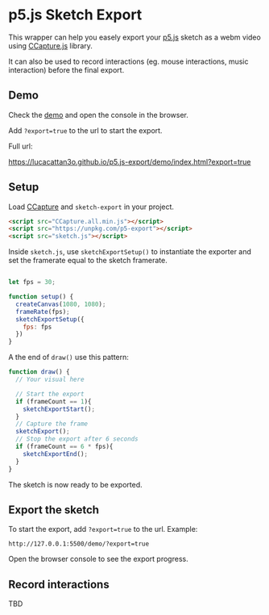 # p5.js Sketch Export

This wrapper can help you easely export your [p5.js](https://p5js.org/) sketch as a webm video using [CCapture.js](https://github.com/spite/ccapture.js/) library.

It can also be used to record interactions (eg. mouse interactions, music interaction) before the final export.

## Demo
 
Check the [demo](https://lucacattan3o.github.io/p5.js-export/demo/index.html) and open the console in the browser.

Add `?export=true` to the url to start the export.

Full url:

https://lucacattan3o.github.io/p5.js-export/demo/index.html?export=true

## Setup

Load [CCapture](https://github.com/spite/ccapture.js/) and `sketch-export` in your project.

```html
<script src="CCapture.all.min.js"></script>
<script src="https://unpkg.com/p5-export"></script>
<script src="sketch.js"></script>
```

Inside `sketch.js`, use `sketchExportSetup()` to instantiate the exporter and set the framerate equal to the sketch framerate.

```js

let fps = 30;

function setup() {
  createCanvas(1080, 1080);
  frameRate(fps);
  sketchExportSetup({
    fps: fps
  })
}
```

A the end of `draw()` use this pattern:

```js
function draw() {
  // Your visual here

  // Start the export
  if (frameCount == 1){
    sketchExportStart();
  }
  // Capture the frame
  sketchExport();
  // Stop the export after 6 seconds
  if (frameCount == 6 * fps){
    sketchExportEnd();
  }
}
```

The sketch is now ready to be exported.

## Export the sketch

To start the export, add `?export=true` to the url. Example:

```
http://127.0.0.1:5500/demo/?export=true
```

Open the browser console to see the export progress.

## Record interactions

TBD
